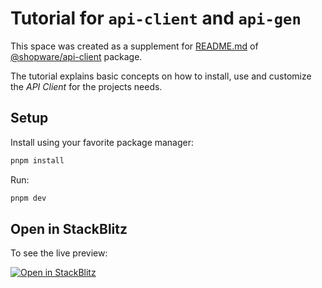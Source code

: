 # Tutorial for `api-client` and `api-gen`

This space was created as a supplement for [README.md](https://frontends.shopware.com/packages/api-client.html) of [@shopware/api-client](https://www.npmjs.com/package/@shopware/api-client) package.

The tutorial explains basic concepts on how to install, use and customize the _API Client_ for the projects needs.

## Setup

Install using your favorite package manager:

```bash
pnpm install
```

Run:

```bash
pnpm dev
```

## Open in StackBlitz

To see the live preview:

[![Open in StackBlitz](https://developer.stackblitz.com/img/open_in_stackblitz.svg)](https://github.com/shopware/frontends/tree/main/examples/api-client-tutorial)
